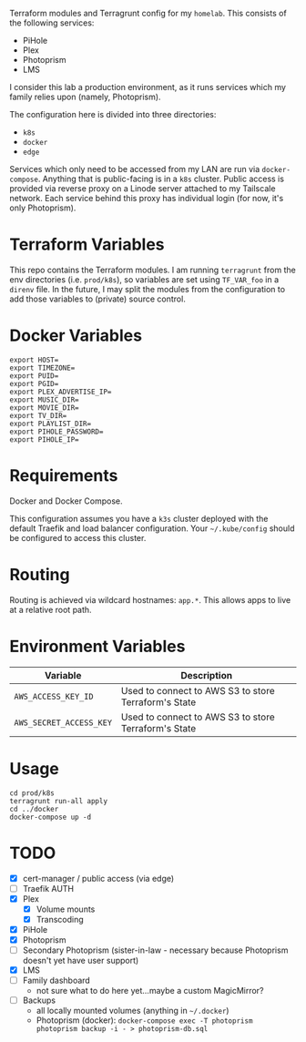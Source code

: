 Terraform modules and Terragrunt config for my `homelab`. This consists of the following services:

 - PiHole
 - Plex
 - Photoprism
 - LMS

I consider this lab a production environment, as it runs services which my family relies upon (namely, Photoprism).

The configuration here is divided into three directories:

 - `k8s`
 - `docker`
 - `edge`

Services which only need to be accessed from my LAN are run via `docker-compose`. Anything that is public-facing is in a `k8s` cluster. Public access is provided via reverse proxy on a Linode server attached to my Tailscale network. Each service behind this proxy has individual login (for now, it's only Photoprism).

# Terraform Variables

This repo contains the Terraform modules. I am running `terragrunt` from the env directories (i.e. `prod/k8s`), so variables are set using `TF_VAR_foo` in a `direnv` file. In the future, I may split the modules from the configuration to add those variables to (private) source control.

# Docker Variables

    export HOST=
    export TIMEZONE=
    export PUID=
    export PGID=
    export PLEX_ADVERTISE_IP=
    export MUSIC_DIR=
    export MOVIE_DIR=
    export TV_DIR=
    export PLAYLIST_DIR=
    export PIHOLE_PASSWORD=
    export PIHOLE_IP=

# Requirements

Docker and Docker Compose.

This configuration assumes you have a `k3s` cluster deployed with the default Traefik and load balancer configuration. Your `~/.kube/config` should be configured to access this cluster.

# Routing

Routing is achieved via wildcard hostnames: `app.*`. This allows apps to live at a relative root path.

# Environment Variables

| Variable | Description |
|----------|-------------|
| `AWS_ACCESS_KEY_ID` | Used to connect to AWS S3 to store Terraform's State |
| `AWS_SECRET_ACCESS_KEY` | Used to connect to AWS S3 to store Terraform's State |

# Usage

    cd prod/k8s
    terragrunt run-all apply
    cd ../docker
    docker-compose up -d

# TODO

- [x] cert-manager / public access (via edge)
- [ ] Traefik AUTH
- [x] Plex
    - [x] Volume mounts
    - [x] Transcoding
- [x] PiHole
- [x] Photoprism
- [ ] Secondary Photoprism (sister-in-law - necessary because Photoprism doesn't yet have user support)
- [x] LMS
- [ ] Family dashboard
    - not sure what to do here yet...maybe a custom MagicMirror?
- [ ] Backups
    - all locally mounted volumes (anything in `~/.docker`)
    - Photoprism (docker): `docker-compose exec -T photoprism photoprism backup -i - > photoprism-db.sql`

